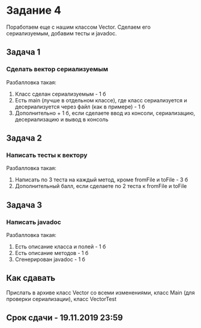 # Задание 4

Поработаем еще с нашим классом Vector. Сделаем его сериализуемым, добавим тесты и javadoc.

## Задача 1

### Сделать вектор сериализуемым

Разбалловка такая:
1. Класс сделан сериализуемым - 1 б
2. Есть main (лучше в отдельном классе), где класс сериализуется и десериализуется через файл (как в примере) - 1 б
3. Дополнительно + 1 б, если сделаете ввод из консоли, сериализацию, десериализацию и вывод в консоль

## Задача 2
### Написать тесты к вектору

Разбалловка такая:
1. Написать по 3 теста на каждый метод, кроме fromFile и toFile - 3 б
2. Дополнительный балл, если сделаете по 2 теста к fromFile и toFile

## Задача 3
### Написать javadoc

Разбалловка такая:
1. Есть описание класса и полей - 1 б
2. Есть описание методов - 1 б
3. Сгенерирован javadoc - 1 б

## Как сдавать
Прислать в архиве класс Vector со всеми изменениями, класс Main (для проверки сериализации), класс VectorTest

## Срок сдачи - 19.11.2019 23:59
